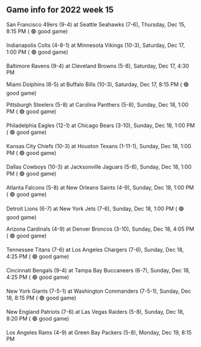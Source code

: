 ## Game info for 2022 week 15
San Francisco 49ers (9-4) at Seattle Seahawks (7-6), Thursday, Dec 15, 8:15 PM (	:green_circle: good game)



Indianapolis Colts (4-8-1) at Minnesota Vikings (10-3), Saturday, Dec 17, 1:00 PM (	:green_circle: good game)



Baltimore Ravens (9-4) at Cleveland Browns (5-8), Saturday, Dec 17, 4:30 PM



Miami Dolphins (8-5) at Buffalo Bills (10-3), Saturday, Dec 17, 8:15 PM (	:green_circle: good game)



Pittsburgh Steelers (5-8) at Carolina Panthers (5-8), Sunday, Dec 18, 1:00 PM (	:green_circle: good game)

Philadelphia Eagles (12-1) at Chicago Bears (3-10), Sunday, Dec 18, 1:00 PM (	:green_circle: good game)

Kansas City Chiefs (10-3) at Houston Texans (1-11-1), Sunday, Dec 18, 1:00 PM (	:green_circle: good game)

Dallas Cowboys (10-3) at Jacksonville Jaguars (5-8), Sunday, Dec 18, 1:00 PM (	:green_circle: good game)

Atlanta Falcons (5-8) at New Orleans Saints (4-9), Sunday, Dec 18, 1:00 PM (	:green_circle: good game)

Detroit Lions (6-7) at New York Jets (7-6), Sunday, Dec 18, 1:00 PM (	:green_circle: good game)



Arizona Cardinals (4-9) at Denver Broncos (3-10), Sunday, Dec 18, 4:05 PM (	:green_circle: good game)

Tennessee Titans (7-6) at Los Angeles Chargers (7-6), Sunday, Dec 18, 4:25 PM (	:green_circle: good game)

Cincinnati Bengals (9-4) at Tampa Bay Buccaneers (6-7), Sunday, Dec 18, 4:25 PM (	:green_circle: good game)



New York Giants (7-5-1) at Washington Commanders (7-5-1), Sunday, Dec 18, 8:15 PM (	:green_circle: good game)

New England Patriots (7-6) at Las Vegas Raiders (5-8), Sunday, Dec 18, 8:20 PM (	:green_circle: good game)



Los Angeles Rams (4-9) at Green Bay Packers (5-8), Monday, Dec 19, 8:15 PM

